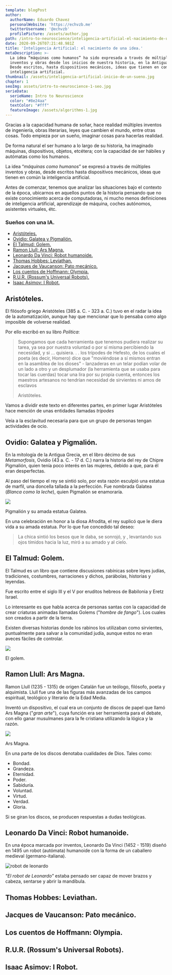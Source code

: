 ```yaml
---
template: blogPost
author:
  authorName: Eduardo Chavez
  personalWebsite: 'https://echvzb.me'
  twitterUsername: '@echvzb'
  profilePicture: /assets/author.jpg
path: /intro-to-neuroscience/inteligencia-artificial-el-nacimiento-de-una-idea
date: 2020-09-26T07:21:48.981Z
title: 'Inteligencia Artificial: el nacimiento de una idea.'
metaDescription: >-
  La idea “máquinas como humanos” ha sido expresada a través de múltiples
  inventos y obras desde los inicios de nuestra historia, en la Antigua Grecia.
  Desde escritos, hasta dispositivos mecánicos, ideas que tienen en común la
  inteligencia artificial.
thumbnail: /assets/inteligencia-artificial-inicio-de-un-sueno.jpg
chapter: 1
seoImg: assets/intro-to-neuroscience-1-seo.jpg
serieData:
  serieName: Intro to Neuroscience
  color: "#8e24aa"
  textColor: "#fff"
  featureImage: /assets/algorithms-1.jpg
---
```

Gracias a la capacidad humana de soñar, hace realidad múltiples inventos de ingeniería, obras literarias, leyes que cambien el mundo, entre otras cosas. Todo empieza por un sueño, imaginar cosas para hacerlas realidad.

De forma natural el ser humano a lo largo de su historia, ha imaginado máquinas, dispositivos, objetos, etcétera; con la capacidad de ser hábiles y autómatas como los humanos.

La idea “*máquinas como humanos*” se expresó a través de múltiples inventos y obras, desde escritos hasta dispositivos mecánicos, ideas que tienen en común la inteligencia artificial.

Antes de comenzar, tenemos que analizar las situaciones bajo el contexto de la época, ubicarnos en aquellos puntos de la historia pensando que no existe conocimiento acerca de computadoras, ni mucho menos definiciones de inteligencia artificial, aprendizaje de máquina, coches autónomos, asistentes virtuales, étc.

### Sueños con una IA.

- [Aristóteles.](#aristóteles)
- [Ovidio: Galatea y Pigmalión.](#ovidio-galatea-y-pigmalión)
- [El Talmud: Golem.](#el-talmud-golem)
- [Ramon Llull: Ars Magna.](#ramon-llull-ars-magna)
- [Leonardo Da Vinci: Robot humanoide.](#leonardo-da-vinci-robot-humanoide)
- [Thomas Hobbes: Leviathan.](#thomas-hobbes-leviathan)
- [Jacques de Vaucanson: Pato mecánico.](#jacques-de-vaucanson-pato-mecánico)
- [Los cuentos de Hoffmann: Olympia.](#los-cuentos-de-hoffmann-olympia)
- [R.U.R. (Rossum's Universal Robots).](#rur-rossums-universal-robots)
- [Isaac Asimov: I Robot.](#isaac-asimov-i-robot)

<div id="aristoteles"></div>

## Aristóteles.

El filósofo griego Aristóteles (385 a. C. - 323 a. C.) tuvo en el radar la idea de la automatización, aunque hay que mencionar que lo pensaba como algo imposible de volverse realidad.

Por ello escribó en su libro *Política*:

> Supongamos que cada herramienta que tenemos pudiera realizar su tarea, ya sea por nuestra voluntad o por sí misma percibiendo la necesidad, y si … quisiera. . . los trípodes de Hefesto, de los cuales el poeta (es decir, Homero) dice que "moviéndose a sí mismos entran en la asamblea de los dioses" - lanzaderas en un telar podían volar de un lado a otro y un desplumador (la herramienta que se usaba para tocar las cuerdas) tocar una lira por su propia cuenta, entonces los maestros artesanos no tendrían necesidad de sirvientes ni amos de esclavos
>
> Aristóteles.

Vamos a dividir este texto en diferentes partes, en primer lugar Aristóteles hace mención de unas entidades llamadas _trípodes_ 

Veía a la esclavitud necesaria para que un grupo de personas tengan actividades de ocio.

<div id="1"></div>

## Ovidio: Galatea y Pigmalión.

En la mitología de la Antigua Grecia, en el libro décimo de sus *Metamorfosis*, Ovidio (43 a. C. - 17 d. C.) narra la historia del rey de Chipre Pigmalión, quien tenía poco interés en las mujeres, debido a que, para él eran desperfectas.

Al paso del tiempo el rey se sintió solo, por esta razón esculpió una estatua de marfil, una doncella tallada a la perfección. Fue nombrada Galatea (*Blanca como la leche*), quien Pigmalión se enamoraría.

<div class='img-container'>

![](https://zonadeaprendizaje.com/wp-content/uploads/2020/09/566px-Pygmalion_and_Galatea_Gerome_back.jpg)
</div>
Pigmalión y su amada estatua Galatea.

En una celebración en honor a la diosa Afrodita, el rey suplicó que le diera vida a su amada estatua. Por lo que fue concedido tal deseo:

> La chica sintió los besos que le daba, se sonrojó, y , levantando sus ojos tímidos hacia la luz, miró a su amado y al cielo.

<div id="3"></div>

## El Talmud: Golem.

El Talmud es un libro que contiene discusiones rabínicas sobre leyes judías, tradiciones, costumbres, narraciones y dichos, parábolas, historias y leyendas.

Fue escrito entre el siglo III y el V por eruditos hebreos de Babilonia y Eretz Israel.

Lo interesante es que habla acerca de personas santas con la capacidad de crear criaturas animadas llamadas Golems ("*hombre de fango*"). Los cuales son creados a partir de la tierra.

Existen diversas historias donde los rabinos los utilizaban como sirvientes, puntualmente para salvar a la comunidad judía, aunque estos no eran aveces fáciles de controlar.

<div class='img-container'>

![](https://zonadeaprendizaje.com/wp-content/uploads/2020/09/golem_opt-1.jpg)
</div>
El golem.

<div id="4"></div>

## Ramon Llull: Ars Magna.

Ramon Llull (1235 - 1315) de origen Catalán fue un teólogo, filósofo, poeta y alquimista. Llull fue una de las figuras más avanzadas de los campos espiritual, teológico y literario de la Edad Media.

Inventó un dispositivo, el cual era un conjunto de discos de papel que llamó Ars Magna ("*gran arte*"), cuya función era ser herramienta para el debate, con ello ganar musulmanes para la fe cristiana utilizando la lógica y la razón.

<div class='img-container'>

![](https://zonadeaprendizaje.com/wp-content/uploads/2020/09/9e389de09fce6877a965de52a7e26780b94821cc_00.jpg)
</div>

Ars Magna.

En una parte de los discos denotaba cualidades de Dios. Tales como:

* Bondad.
* Grandeza.
* Eternidad.
* Poder.
* Sabiduría.
* Voluntad.
* Virtud.
* Verdad.
* Gloria.

Si se giran los discos, se producen respuestas a dudas teológicas.

<div id="5"></div>

## Leonardo Da Vinci: Robot humanoide.

En una época marcada por inventos, Leonardo Da Vinci (1452 - 1519) diseñó en 1495 un robot (autómata) humanoide con la forma de un caballero medieval (germano-italiana).

<div class='img-container'>

![robot de leonardo](https://upload.wikimedia.org/wikipedia/commons/thumb/4/45/Leonardo-Robot3.jpg/800px-Leonardo-Robot3.jpg)
</div>

_"El robot de Leonardo"_  estaba pensado ser capaz de mover brazos y cabeza, sentarse 
y abrir la mandíbula.

<div id="6"></div>

## Thomas Hobbes: Leviathan.



<div id="7"></div>

## Jacques de Vaucanson: Pato mecánico.



<div id="8"></div>

## Los cuentos de Hoffmann: Olympia.



<div id="9"></div>

## R.U.R. (Rossum's Universal Robots).



<div id="10"></div>

## Isaac Asimov: I Robot.
